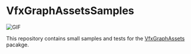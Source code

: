 # VfxGraphAssetsSamples

![GIF](https://github.com/user-attachments/assets/bdb91093-6809-43a7-8912-d6f1043676e2)

This repository contains small samples and tests for the [VfxGraphAssets](https://github.com/keijiro/VfxGraphAssets) pacakge.

